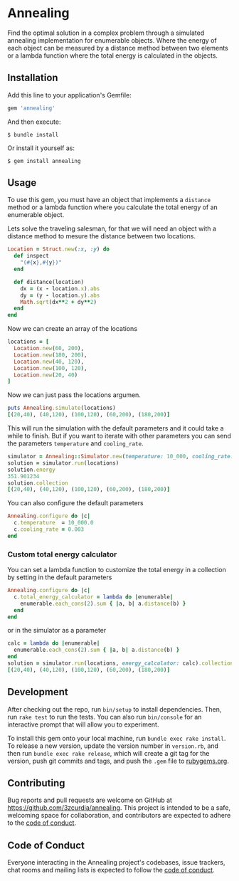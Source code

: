 # Annealing

Find the optimal solution in a complex problem through a simulated annealing implementation for enumerable objects. Where the energy of each object can be measured by a distance method between two elements or a lambda function where the total energy is calculated in the objects.

## Installation

Add this line to your application's Gemfile:

```ruby
gem 'annealing'
```

And then execute:

    $ bundle install

Or install it yourself as:

    $ gem install annealing

## Usage

To use this gem, you must have an object that implements a `distance` method or a lambda function where you calculate the total energy of an enumerable object.

Lets solve the traveling salesman, for that we will need an object with a distance method
to mesure the distance between two locations.

```ruby
Location = Struct.new(:x, :y) do
  def inspect
    "(#{x},#{y})"
  end

  def distance(location)
    dx = (x - location.x).abs
    dy = (y - location.y).abs
    Math.sqrt(dx**2 + dy**2)
  end
end
```

Now we can create an array of the locations

```ruby
locations = [
  Location.new(60, 200),
  Location.new(180, 200),
  Location.new(40, 120),
  Location.new(100, 120),
  Location.new(20, 40)
]
```

Now we can just pass the locations argumen.

```ruby
puts Annealing.simulate(locations)
[(20,40), (40,120), (100,120), (60,200), (180,200)]
```

This will run the simulation with the default parameters and it could take a while to finish.
But if you want to iterate with other parameters you can send the parameters `temperature` and `cooling_rate`.

```ruby
simulator = Annealing::Simulator.new(temperature: 10_000, cooling_rate: 0.5)
solution = simulator.run(locations)
solution.energy
351.901234
solution.collection
[(20,40), (40,120), (100,120), (60,200), (180,200)]
```

You can also configure the default parameters

```ruby
Annealing.configure do |c|
  c.temperature  = 10_000.0
  c.cooling_rate = 0.003
end
```

### Custom total energy calculator

You can set a lambda function to customize the total energy in a collection by setting in the default parameters

```ruby
Annealing.configure do |c|
  c.total_energy_calculator = lambda do |enumerable|
    enumerable.each_cons(2).sum { |a, b| a.distance(b) }
  end
end
```

or in the simulator as a parameter

```ruby
calc = lambda do |enumerable|
  enumerable.each_cons(2).sum { |a, b| a.distance(b) }
end
solution = simulator.run(locations, energy_calculator: calc).collection
[(20,40), (40,120), (100,120), (60,200), (180,200)]
```

## Development

After checking out the repo, run `bin/setup` to install dependencies. Then, run `rake test` to run the tests. You can also run `bin/console` for an interactive prompt that will allow you to experiment.

To install this gem onto your local machine, run `bundle exec rake install`. To release a new version, update the version number in `version.rb`, and then run `bundle exec rake release`, which will create a git tag for the version, push git commits and tags, and push the `.gem` file to [rubygems.org](https://rubygems.org).

## Contributing

Bug reports and pull requests are welcome on GitHub at https://github.com/3zcurdia/annealing. This project is intended to be a safe, welcoming space for collaboration, and contributors are expected to adhere to the [code of conduct](https://github.com/3zcurdia/annealing/blob/master/CODE_OF_CONDUCT.md).


## Code of Conduct

Everyone interacting in the Annealing project's codebases, issue trackers, chat rooms and mailing lists is expected to follow the [code of conduct](https://github.com/3zcurdia/annealing/blob/master/CODE_OF_CONDUCT.md).
